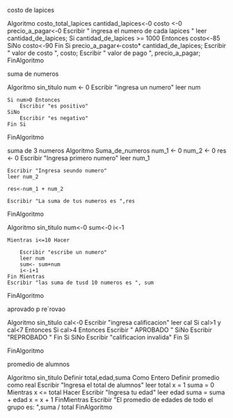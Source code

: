 costo de lapices 





Algoritmo costo_total_lapices
	cantidad_lapices<-0
	costo <-0
	precio_a_pagar<-0
	Escribir " ingresa el numero de cada lapices "
	leer cantidad_de_lapices;
	Si cantidad_de_lapices >= 1000 Entonces
		costo<-85
	SiNo
		costo<-90
	Fin Si
	precio_a_pagar<-costo* cantidad_de_lapices;
	Escribir " valor de costo ", costo;
	Escribir " valor de pago ", precio_a_pagar;
FinAlgoritmo






suma de numeros 

Algoritmo sin_titulo
	num <- 0 
	Escribir "ingresa un numero"
	leer num
	
	Si num>0 Entonces
		Escribir "es positivo"
	SiNo
		Escribir "es negativo"
	Fin Si
	
FinAlgoritmo


suma de 3 numeros Algoritmo Suma_de_numeros
	num_1 <- 0
	num_2 <- 0
	res <- 0 
	Escribir "Ingresa primero numero"
	leer num_1
	
	Escribir "Ingresa seundo numero"
	leer num_2
	
	res<-num_1 + num_2
	
	Escribir "La suma de tus numeros es ",res
	
	
FinAlgoritmo




Algoritmo sin_titulo
	num<-0
	sum<-0
	i<-1

	Mientras i<=10 Hacer
		
		Escribir "escribe un numero"
		leer num
		sum<- sum+num
		i<-i+1
	Fin Mientras
	Escribir "las suma de tusd 10 numeros es ", sum
FinAlgoritmo





aprovado p re´rovao 

Algoritmo sin_titulo
	cal<-0
	Escribir "ingresa calificacion"
	leer cal
	Si cal>1 y cal<7 Entonces 
		Si cal>4 Entonces
			Escribir " APROBADO "
		SiNo
			Escribir "REPROBADO "
		Fin Si
	SiNo
		Escribir "calificacion invalida"
	Fin Si
	
FinAlgoritmo







promedio de alumnos

Algoritmo sin_titulo
	Definir total,edad,suma Como Entero
	Definir promedio como real
	Escribir "Ingresa el total de alumnos"
	leer total
	x = 1
	suma = 0
	Mientras x <= total Hacer
		Escribir "Ingresa tu edad"
		leer edad
		suma = suma + edad
		x = x + 1
	FinMientras
	Escribir "El promedio de edades de todo el grupo es: ",suma / total
FinAlgoritmo
